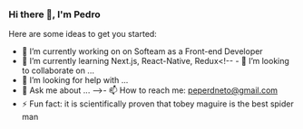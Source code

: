 ### Hi there 👋, I'm Pedro

<!--**Pedro-rdn/Pedro-rdn** is a ✨ _special_ ✨ repository because its `README.md` (this file) appears on your GitHub profile.-->

Here are some ideas to get you started:

- 🔭 I’m currently working on on Softeam as a Front-end Developer
- 🌱 I’m currently learning Next.js, React-Native, Redux<!-- - 👯 I’m looking to collaborate on ...
- 🤔 I’m looking for help with ...
- 💬 Ask me about ...  -->- 📫 How to reach me: peperdneto@gmail.com
- ⚡ Fun fact: it is scientifically proven that tobey maguire is the best spider man

